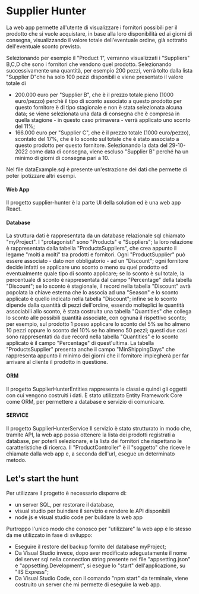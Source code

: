 # Supplier Hunter
La web app permette all'utente di visualizzare i fornitori possibili per il prodotto che si vuole acquistare,
in base alla loro disponibilità ed ai giorni di consegna, visualizzando il valore totale dell'eventuale ordine,
già sottratto dell'eventuale sconto previsto.

Selezionando per esempio il "Product 1", verranno visualizzati i "Suppliers" B,C,D che sono i fornitori che
vendono quel prodotto. Selezionando successivamente una quantità, per esempio 200 pezzi, verrà tolto dalla lista
"Supplier D"che ha solo 100 pezzi disponibili e viene presentato il valore totale di 
- 200.000 euro per "Supplier B", che è il prezzo totale pieno (1000 euro/pezzo) perchè il tipo di sconto associato a
  questo prodotto per questo fornitore è di tipo stagionale e non è stata selezionata alcuna data; se viene
  selezionata una data di consegna che è compresa in quella stagione - in questo caso primavera - verrà 
  applicato uno sconto del 11%;
- 166.000 euro per "Supplier C", che è il prezzo totale (1000 euro/pezzo), scontato del 17%, che è lo sconto sul
  totale che è stato associato a questo prodotto per questo fornitore.
  Selezionando la data del 29-10-2022 come data di consegna, viene escluso "Supplier B" perché ha un minimo di giorni
  di consegna pari a 10.

Nel file dataExample.sql è presente un'estrazione dei dati che permette di poter ipotizzare altri esempi.

#### Web App 
Il progetto supplier-hunter è la parte UI della solution ed è una web app React.
#### Database
La struttura dati è rappresentata da un database relazionale sql chiamato "myProject".
I "protagonisti" sono "Products" e "Suppliers"; la loro relazione è rappresentata dalla tabella
"ProductsSuppliers", che crea appunto il legame "molti a molti" tra prodotti e fornitori.
Ogni "ProductSupplier" può essere associato - dato non obbligatorio - ad un "Discount"; ogni fornitore
decide infatti se applicare uno sconto o meno su quel prodotto ed eventualmente quale tipo di sconto applicare;
se lo sconto è sul totale, la percentuale di sconto è rappresentata dal campo "Percentage" della tabella "Discount";
se lo sconto è stagionale, il record nella tabella "Discount" avrà popolata la chiave esterna che lo associa ad una "Season"
e lo sconto applicato è quello indicato nella tabella "Discount";
infine se lo sconto dipende dalla quantità di pezzi dell'ordine, essendo molteplici le quantità associabili allo sconto, è stata 
costruita una tabella "Quantities" che collega lo sconto alle possibili quantità associate, con ognuna il rispettivo sconto; per esempio,
sul prodotto 1 posso applicare lo sconto del 5% se ho almeno 10 pezzi oppure lo sconto del 10% se ho almeno 50 pezzi; questi due casi 
sono rappresentati da due record nella tabella "Quantities" e lo sconto applicato è il campo "Percentage" di quest'ultima.
La tabella "ProductsSupplier" presenta anche il campo "MinShippingDays" che rappresenta appunto il minimo dei giorni che il fornitore 
impiegherà per far arrivare al cliente il prodotto in questione.
#### ORM
Il progetto SupplierHunterEntities rappresenta le classi e quindi gli oggetti con cui vengono costruiti i dati.
È stato utilizzato Entity Framework Core come ORM, per permettere a database e servizio di comunicare.
#### SERVICE 
Il progetto SupplierHunterService Il servizio è stato strutturato in modo che, tramite API, la web app possa ottenere la lista dei prodotti registrati a database,
per poterli selezionare, e la lista dei fornitori che rispettano le caratteristiche di ricerca.
Il "ProductController" è il "soggetto" che riceve le chiamate dalla web app e, a seconda dell'url, esegue un determinato metodo.

## Let's start the hunt
Per utilizzare il progetto è necessario disporre di:
- un server SQL, per restorare il database, 
- visual studio per buindare il servizio e rendere le API disponibili
- node.js e visual studio code per buildare la web app

Purtroppo l'unico modo che conosco per "utilizzare" la web app è lo stesso da me utilizzato in fase di sviluppo:
- Eseguire il restore del backup fornito del database myProject;
- Da Visual Studio invece, dopo aver modificato adeguatamente il nome del server sql nella connection string presente nel file "appsetting.json" 
  e "appsetting.Development", si esegue lo "start" dell'applicazione, su "IIS Express";
- Da Visual Studio Code, con il comando "npm start" da terminale, viene costruito un server che mi permette di eseguire la web app.
